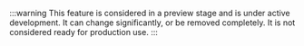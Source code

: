 :::warning
This feature is considered in a preview stage and is under active development. It can change significantly, or be removed completely. It is not considered ready for production use.
:::